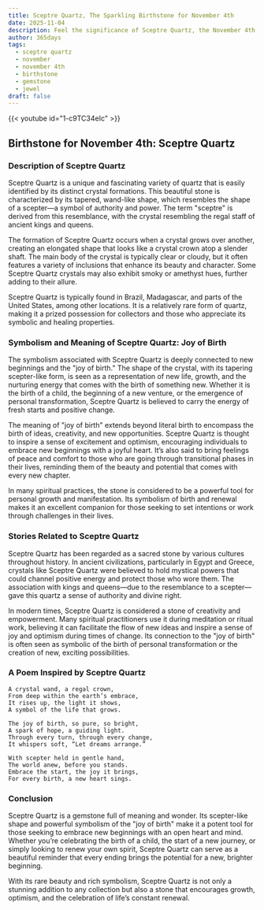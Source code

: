 ```yaml
---
title: Sceptre Quartz, The Sparkling Birthstone for November 4th
date: 2025-11-04
description: Feel the significance of Sceptre Quartz, the November 4th birthstone symbolizing Joy of birth. Let its beauty and meaning brighten your day.
author: 365days
tags:
  - sceptre quartz
  - november
  - november 4th
  - birthstone
  - gemstone
  - jewel
draft: false
---
```


{{< youtube id="1-c9TC34eIc" >}}

## Birthstone for November 4th: Sceptre Quartz

### Description of Sceptre Quartz

Sceptre Quartz is a unique and fascinating variety of quartz that is easily identified by its distinct crystal formations. This beautiful stone is characterized by its tapered, wand-like shape, which resembles the shape of a scepter—a symbol of authority and power. The term "sceptre" is derived from this resemblance, with the crystal resembling the regal staff of ancient kings and queens.

The formation of Sceptre Quartz occurs when a crystal grows over another, creating an elongated shape that looks like a crystal crown atop a slender shaft. The main body of the crystal is typically clear or cloudy, but it often features a variety of inclusions that enhance its beauty and character. Some Sceptre Quartz crystals may also exhibit smoky or amethyst hues, further adding to their allure.

Sceptre Quartz is typically found in Brazil, Madagascar, and parts of the United States, among other locations. It is a relatively rare form of quartz, making it a prized possession for collectors and those who appreciate its symbolic and healing properties.

### Symbolism and Meaning of Sceptre Quartz: Joy of Birth

The symbolism associated with Sceptre Quartz is deeply connected to new beginnings and the "joy of birth." The shape of the crystal, with its tapering scepter-like form, is seen as a representation of new life, growth, and the nurturing energy that comes with the birth of something new. Whether it is the birth of a child, the beginning of a new venture, or the emergence of personal transformation, Sceptre Quartz is believed to carry the energy of fresh starts and positive change.

The meaning of "joy of birth" extends beyond literal birth to encompass the birth of ideas, creativity, and new opportunities. Sceptre Quartz is thought to inspire a sense of excitement and optimism, encouraging individuals to embrace new beginnings with a joyful heart. It’s also said to bring feelings of peace and comfort to those who are going through transitional phases in their lives, reminding them of the beauty and potential that comes with every new chapter.

In many spiritual practices, the stone is considered to be a powerful tool for personal growth and manifestation. Its symbolism of birth and renewal makes it an excellent companion for those seeking to set intentions or work through challenges in their lives.

### Stories Related to Sceptre Quartz

Sceptre Quartz has been regarded as a sacred stone by various cultures throughout history. In ancient civilizations, particularly in Egypt and Greece, crystals like Sceptre Quartz were believed to hold mystical powers that could channel positive energy and protect those who wore them. The association with kings and queens—due to the resemblance to a scepter—gave this quartz a sense of authority and divine right.

In modern times, Sceptre Quartz is considered a stone of creativity and empowerment. Many spiritual practitioners use it during meditation or ritual work, believing it can facilitate the flow of new ideas and inspire a sense of joy and optimism during times of change. Its connection to the "joy of birth" is often seen as symbolic of the birth of personal transformation or the creation of new, exciting possibilities.

### A Poem Inspired by Sceptre Quartz

```
A crystal wand, a regal crown,  
From deep within the earth’s embrace,  
It rises up, the light it shows,  
A symbol of the life that grows.

The joy of birth, so pure, so bright,  
A spark of hope, a guiding light.  
Through every turn, through every change,  
It whispers soft, “Let dreams arrange.”

With scepter held in gentle hand,  
The world anew, before you stands.  
Embrace the start, the joy it brings,  
For every birth, a new heart sings.
```

### Conclusion

Sceptre Quartz is a gemstone full of meaning and wonder. Its scepter-like shape and powerful symbolism of the "joy of birth" make it a potent tool for those seeking to embrace new beginnings with an open heart and mind. Whether you’re celebrating the birth of a child, the start of a new journey, or simply looking to renew your own spirit, Sceptre Quartz can serve as a beautiful reminder that every ending brings the potential for a new, brighter beginning.

With its rare beauty and rich symbolism, Sceptre Quartz is not only a stunning addition to any collection but also a stone that encourages growth, optimism, and the celebration of life’s constant renewal.